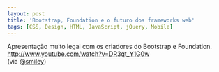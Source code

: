 ```yaml
---
layout: post
title: 'Bootstrap, Foundation e o futuro dos frameworks web'
tags: [CSS, Design, HTML, JavaScript, jQuery, Mobile]
---
```


Apresentação muito legal com os criadores do Bootstrap e Foundation.<br>
<http://www.youtube.com/watch?v=DR3qt_Y1G0w><br>
(via [@smiley](https://twitter.com/smiley/status/459812868310204416))
